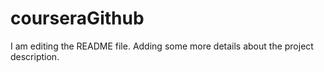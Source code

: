 # courseraGithub
I am editing the README file. Adding some more details about the project description.

